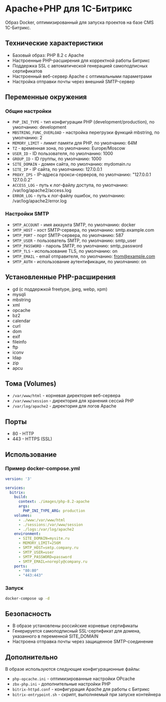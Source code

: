 # Apache+PHP для 1С-Битрикс

Образ Docker, оптимизированный для запуска проектов на базе CMS 1С-Битрикс.

## Технические характеристики

- Базовый образ: PHP 8.2 с Apache
- Настроенные PHP-расширения для корректной работы Битрикс
- Поддержка SSL с автоматической генерацией самоподписных сертификатов
- Настроенный веб-сервер Apache с оптимальными параметрами
- Настройка отправки почты через внешний SMTP-сервер

## Переменные окружения

### Общие настройки

- `PHP_INI_TYPE` - тип конфигурации PHP (development/production), по умолчанию: development
- `MBSTRING_FUNC_OVERLOAD` - настройка перегрузки функций mbstring, по умолчанию: 2
- `MEMORY_LIMIT` - лимит памяти для PHP, по умолчанию: 64M
- `TZ` - временная зона, по умолчанию: Europe/Moscow
- `USER_ID` - ID пользователя, по умолчанию: 1000
- `GROUP_ID` - ID группы, по умолчанию: 1000
- `SITE_DOMAIN` - домен сайта, по умолчанию: mydomain.ru
- `SITE_IP` - IP сайта, по умолчанию: 127.0.0.1
- `PROXY_IPS` - IP-адреса прокси-серверов, по умолчанию: "127.0.0.1 127.0.0.2"
- `ACCESS_LOG` - путь к лог-файлу доступа, по умолчанию: /var/log/apache2/access.log
- `ERROR_LOG` - путь к лог-файлу ошибок, по умолчанию: /var/log/apache2/error.log

### Настройки SMTP

- `SMTP_ACCOUNT` - имя аккаунта SMTP, по умолчанию: docker
- `SMTP_HOST` - хост SMTP-сервера, по умолчанию: smtp.example.com
- `SMTP_PORT` - порт SMTP-сервера, по умолчанию: 587
- `SMTP_USER` - пользователь SMTP, по умолчанию: smtp_user
- `SMTP_PASSWORD` - пароль SMTP, по умолчанию: smtp_password
- `SMTP_TLS` - использование TLS, по умолчанию: on
- `SMTP_EMAIL` - email отправителя, по умолчанию: from@example.com
- `SMTP_AUTH` - использование аутентификации, по умолчанию: on

## Установленные PHP-расширения

- gd (с поддержкой freetype, jpeg, webp, xpm)
- mysqli
- mbstring
- xml
- opcache
- bz2
- calendar
- curl
- dom
- exif
- fileinfo
- ftp
- iconv
- ldap
- zip
- apcu

## Тома (Volumes)

- `/var/www/html` - корневая директория веб-сервера
- `/var/www/session` - директория для хранения сессий PHP
- `/var/log/apache2` - директория для логов Apache

## Порты

- 80 - HTTP
- 443 - HTTPS (SSL)

## Использование

### Пример docker-compose.yml

```yaml
version: '3'

services:
  bitrix:
    build:
      context: ./images/php-8.2-apache
      args:
        PHP_INI_TYPE_ARG: production
    volumes:
      - ./www:/var/www/html
      - ./sessions:/var/www/session
      - ./logs:/var/log/apache2
    environment:
      - SITE_DOMAIN=mysite.ru
      - MEMORY_LIMIT=256M
      - SMTP_HOST=smtp.company.ru
      - SMTP_USER=user
      - SMTP_PASSWORD=password
      - SMTP_EMAIL=noreply@company.ru
    ports:
      - "80:80"
      - "443:443"
```

### Запуск

```bash
docker-compose up -d
```

## Безопасность

- В образе установлены российские корневые сертификаты
- Генерируется самоподписный SSL-сертификат для домена, указанного в переменной SITE_DOMAIN
- Настроена отправка почты через защищенное SMTP-соединение

## Дополнительно

В образе используются следующие конфигурационные файлы:
- `php-opcache.ini` - оптимизированные настройки OPcache
- `zbx-php.ini` - дополнительные настройки PHP
- `bitrix-httpd.conf` - конфигурация Apache для работы с Битрикс
- `bitrix-entrypoint.sh` - скрипт, выполняемый при запуске контейнера
